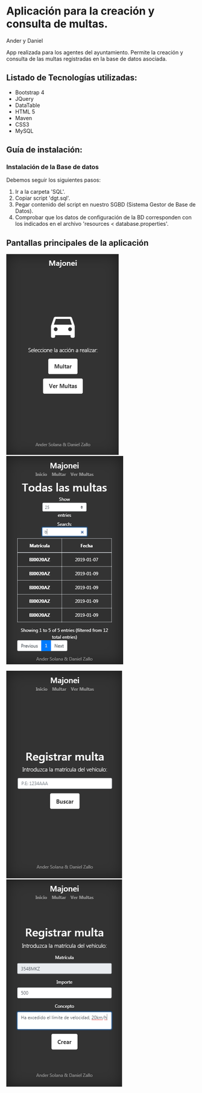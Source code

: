 # Aplicación para la creación y consulta de multas.
Ander y Daniel

App realizada para los agentes del ayuntamiento. Permite la creación y consulta de las multas registradas en la base de datos asociada. 

## Listado de Tecnologías utilizadas: 
- Bootstrap 4
- JQuery
- DataTable
- HTML 5
- Maven
- CSS3
- MySQL

## Guía de instalación: 
### Instalación de la Base de datos
Debemos seguir los siguientes pasos: 
1. Ir a la carpeta 'SQL'.
2. Copiar script 'dgt.sql'.
3. Pegar contenido del script en nuestro SGBD (Sistema Gestor de Base de Datos).
4. Comprobar que los datos de configuración de la BD corresponden con los indicados en el archivo 'resources < database.properties'.

## Pantallas principales de la aplicación

![Alt Página principal de la aplicación](https://github.com/dZallo/appMultas/blob/master/screnshoots/principal.PNG)
![Alt Listado de las multas registradas](https://github.com/dZallo/appMultas/blob/master/screnshoots/listado.PNG)


![Alt Pantalla para buscar la matrícula del coche a multar](https://github.com/dZallo/appMultas/blob/master/screnshoots/matricula.PNG)
![Alt Pantalla para dar de alta una multa](https://github.com/dZallo/appMultas/blob/master/screnshoots/generarMulta.PNG)


